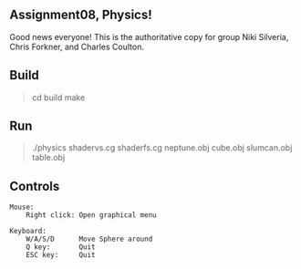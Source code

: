Assignment08, Physics!
-----------------

Good news everyone! This is the authoritative copy for group Niki Silveria, Chris Forkner,
and Charles Coulton.


Build
-----------------
>cd build
>make

Run
-----------------
>./physics shadervs.cg shaderfs.cg neptune.obj cube.obj slumcan.obj table.obj

Controls
-----------------
	Mouse:
		Right click: Open graphical menu
		
	Keyboard:
		W/A/S/D		 Move Sphere around
		Q key:		 Quit
		ESC key:	 Quit
